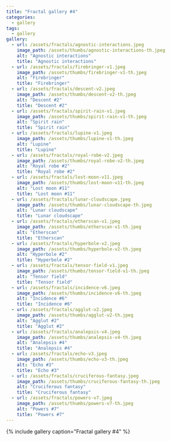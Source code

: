 ```yaml
---
title: "Fractal gallery #4"
categories:
  - gallery
tags: 
  - gallery
gallery:
  - url: /assets/fractals/agnostic-interactions.jpeg
    image_path: /assets/thumbs/agnostic-interactions-th.jpeg
    alt: "Agnostic interactions"
    title: "Agnostic interactions"
  - url: /assets/fractals/firebringer-v1.jpeg
    image_path: /assets/thumbs/firebringer-v1-th.jpeg
    alt: "Firebringer"
    title: "Firebringer"
  - url: /assets/fractals/descent-v2.jpeg
    image_path: /assets/thumbs/descent-v2-th.jpeg
    alt: "Descent #2"
    title: "Descent #2"
  - url: /assets/fractals/spirit-rain-v1.jpeg
    image_path: /assets/thumbs/spirit-rain-v1-th.jpeg
    alt: "Spirit rain"
    title: "Spirit rain"
  - url: /assets/fractals/lupine-v1.jpeg
    image_path: /assets/thumbs/lupine-v1-th.jpeg
    alt: "Lupine"
    title: "Lupine"
  - url: /assets/fractals/royal-robe-v2.jpeg
    image_path: /assets/thumbs/royal-robe-v2-th.jpeg
    alt: "Royal robe #2"
    title: "Royal robe #2"
  - url: /assets/fractals/lost-moon-v11.jpeg
    image_path: /assets/thumbs/lost-moon-v11-th.jpeg
    alt: "Lost moon #11"
    title: "Lost moon #11"
  - url: /assets/fractals/lunar-cloudscape.jpeg
    image_path: /assets/thumbs/lunar-cloudscape-th.jpeg
    alt: "Lunar cloudscape"
    title: "Lunar cloudscape"
  - url: /assets/fractals/etherscan-v1.jpeg
    image_path: /assets/thumbs/etherscan-v1-th.jpeg
    alt: "Etherscan"
    title: "Etherscan"
  - url: /assets/fractals/hyperbole-v2.jpeg
    image_path: /assets/thumbs/hyperbole-v2-th.jpeg
    alt: "Hyperbole #2"
    title: "Hyperbole #2"
  - url: /assets/fractals/tensor-field-v1.jpeg
    image_path: /assets/thumbs/tensor-field-v1-th.jpeg
    alt: "Tensor field"
    title: "Tensor field"
  - url: /assets/fractals/incidence-v6.jpeg
    image_path: /assets/thumbs/incidence-v6-th.jpeg
    alt: "Incidence #6"
    title: "Incidence #6"
  - url: /assets/fractals/agglut-v2.jpeg
    image_path: /assets/thumbs/agglut-v2-th.jpeg
    alt: "Agglut #2"
    title: "Agglut #2"
  - url: /assets/fractals/analepsis-v4.jpeg
    image_path: /assets/thumbs/analepsis-v4-th.jpeg
    alt: "Analepsis #4"
    title: "Analepsis #4"
  - url: /assets/fractals/echo-v3.jpeg
    image_path: /assets/thumbs/echo-v3-th.jpeg
    alt: "Echo #3"
    title: "Echo #3"
  - url: /assets/fractals/cruciferous-fantasy.jpeg
    image_path: /assets/thumbs/cruciferous-fantasy-th.jpeg
    alt: "Cruciferous fantasy"
    title: "Cruciferous fantasy"
  - url: /assets/fractals/powers-v7.jpeg
    image_path: /assets/thumbs/powers-v7-th.jpeg
    alt: "Powers #7"
    title: "Powers #7"
---
```


{% include gallery caption="Fractal gallery #4" %}